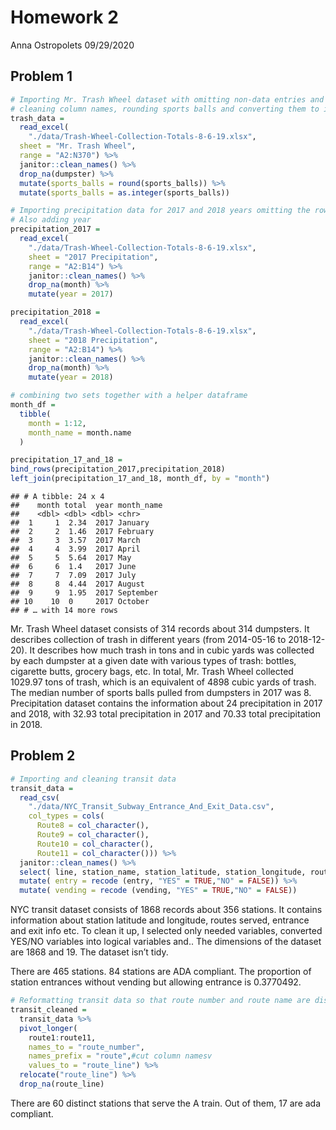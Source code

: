 Homework 2
================
Anna Ostropolets
09/29/2020

## Problem 1

``` r
# Importing Mr. Trash Wheel dataset with omitting non-data entries and rows without dumpster-specific data, 
# cleaning column names, rounding sports balls and converting them to integers.
trash_data = 
  read_excel(
    "./data/Trash-Wheel-Collection-Totals-8-6-19.xlsx", 
  sheet = "Mr. Trash Wheel",
  range = "A2:N370") %>% 
  janitor::clean_names() %>% 
  drop_na(dumpster) %>% 
  mutate(sports_balls = round(sports_balls)) %>% 
  mutate(sports_balls = as.integer(sports_balls))
```

``` r
# Importing precipitation data for 2017 and 2018 years omitting the rows without precipitation data. 
# Also adding year
precipitation_2017 =
  read_excel(
    "./data/Trash-Wheel-Collection-Totals-8-6-19.xlsx", 
    sheet = "2017 Precipitation", 
    range = "A2:B14") %>% 
    janitor::clean_names() %>% 
    drop_na(month) %>% 
    mutate(year = 2017) 

precipitation_2018 =
  read_excel(
    "./data/Trash-Wheel-Collection-Totals-8-6-19.xlsx", 
    sheet = "2018 Precipitation", 
    range = "A2:B14") %>% 
    janitor::clean_names() %>% 
    drop_na(month) %>% 
    mutate(year = 2018)

# combining two sets together with a helper dataframe
month_df = 
  tibble(
    month = 1:12,
    month_name = month.name
  )

precipitation_17_and_18 =
bind_rows(precipitation_2017,precipitation_2018)
left_join(precipitation_17_and_18, month_df, by = "month")
```

    ## # A tibble: 24 x 4
    ##    month total  year month_name
    ##    <dbl> <dbl> <dbl> <chr>     
    ##  1     1  2.34  2017 January   
    ##  2     2  1.46  2017 February  
    ##  3     3  3.57  2017 March     
    ##  4     4  3.99  2017 April     
    ##  5     5  5.64  2017 May       
    ##  6     6  1.4   2017 June      
    ##  7     7  7.09  2017 July      
    ##  8     8  4.44  2017 August    
    ##  9     9  1.95  2017 September 
    ## 10    10  0     2017 October   
    ## # … with 14 more rows

Mr. Trash Wheel dataset consists of 314 records about 314 dumpsters. It
describes collection of trash in different years (from 2014-05-16 to
2018-12-20). It describes how much trash in tons and in cubic yards was
collected by each dumpster at a given date with various types of trash:
bottles, cigarette butts, grocery bags, etc. In total, Mr. Trash Wheel
collected 1029.97 tons of trash, which is an equivalent of 4898 cubic
yards of trash. The median number of sports balls pulled from dumpsters
in 2017 was 8. Precipitation dataset contains the information about 24
precipitation in 2017 and 2018, with 32.93 total precipitation in 2017
and 70.33 total precipitation in 2018.

## Problem 2

``` r
# Importing and cleaning transit data
transit_data = 
  read_csv(
    "./data/NYC_Transit_Subway_Entrance_And_Exit_Data.csv",
    col_types = cols(
      Route8 = col_character(),
      Route9 = col_character(),
      Route10 = col_character(),
      Route11 = col_character())) %>% 
  janitor::clean_names() %>% 
  select( line, station_name, station_latitude, station_longitude, route1:route11, entrance_type ,entry, vending, ada) %>% 
  mutate( entry = recode (entry, "YES" = TRUE,"NO" = FALSE)) %>%
  mutate( vending = recode (vending, "YES" = TRUE,"NO" = FALSE))
```

NYC transit dataset consists of 1868 records about 356 stations. It
contains information about station latitude and longitude, routes
served, entrance and exit info etc. To clean it up, I selected only
needed variables, converted YES/NO variables into logical variables
and.. The dimensions of the dataset are 1868 and 19. The dataset isn’t
tidy.

There are 465 stations. 84 stations are ADA compliant. The proportion of
station entrances without vending but allowing entrance is 0.3770492.

``` r
# Reformatting transit data so that route number and route name are distinct variables.
transit_cleaned =
  transit_data %>% 
  pivot_longer(
    route1:route11,
    names_to = "route_number",
    names_prefix = "route",#cut column namesv
    values_to = "route_line") %>% 
  relocate("route_line") %>% 
  drop_na(route_line)
```

There are 60 distinct stations that serve the A train. Out of them, 17
are ada compliant.
